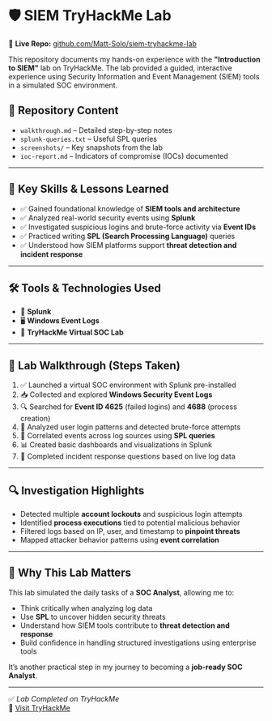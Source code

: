 # 🛡️ SIEM TryHackMe Lab

🔗 **Live Repo:** [github.com/Matt-Solo/siem-tryhackme-lab](https://github.com/Matt-Solo/siem-tryhackme-lab)

This repository documents my hands-on experience with the **"Introduction to SIEM"** lab on TryHackMe. The lab provided a guided, interactive experience using Security Information and Event Management (SIEM) tools in a simulated SOC environment.


## 📂 Repository Content

- `walkthrough.md` – Detailed step-by-step notes  
- `splunk-queries.txt` – Useful SPL queries  
- `screenshots/` – Key snapshots from the lab  
- `ioc-report.md` – Indicators of compromise (IOCs) documented  

---

## 🔑 Key Skills & Lessons Learned

- ✅ Gained foundational knowledge of **SIEM tools and architecture**
- ✅ Analyzed real-world security events using **Splunk**
- ✅ Investigated suspicious logins and brute-force activity via **Event IDs**
- ✅ Practiced writing **SPL (Search Processing Language)** queries
- ✅ Understood how SIEM platforms support **threat detection and incident response**

---

## 🛠️ Tools & Technologies Used

- 🧠 **Splunk**  
- 🖥️ **Windows Event Logs**  
- 🧪 **TryHackMe Virtual SOC Lab**

---

## 🧭 Lab Walkthrough (Steps Taken)

1. ✅ Launched a virtual SOC environment with Splunk pre-installed  
2. 📥 Collected and explored **Windows Security Event Logs**  
3. 🔍 Searched for **Event ID 4625** (failed logins) and **4688** (process creation)  
4. 🧠 Analyzed user login patterns and detected brute-force attempts  
5. 🧩 Correlated events across log sources using **SPL queries**  
6. 📊 Created basic dashboards and visualizations in Splunk  
7. 📝 Completed incident response questions based on live log data  

---

## 🔍 Investigation Highlights

- Detected multiple **account lockouts** and suspicious login attempts  
- Identified **process executions** tied to potential malicious behavior  
- Filtered logs based on IP, user, and timestamp to **pinpoint threats**  
- Mapped attacker behavior patterns using **event correlation**

---

## 🎯 Why This Lab Matters

This lab simulated the daily tasks of a **SOC Analyst**, allowing me to:

- Think critically when analyzing log data  
- Use **SPL** to uncover hidden security threats  
- Understand how SIEM tools contribute to **threat detection and response**  
- Build confidence in handling structured investigations using enterprise tools

It’s another practical step in my journey to becoming a **job-ready SOC Analyst**.

--- 


✅ *Lab Completed on TryHackMe*  
🔗 [Visit TryHackMe](https://tryhackme.com)


